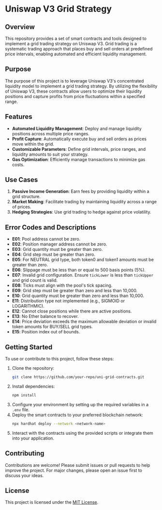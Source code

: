 # Uniswap V3 Grid Strategy

## Overview

This repository provides a set of smart contracts and tools designed to implement a grid trading strategy on Uniswap V3. Grid trading is a systematic trading approach that places buy and sell orders at predefined price intervals, enabling automated and efficient liquidity management.

## Purpose

The purpose of this project is to leverage Uniswap V3's concentrated liquidity model to implement a grid trading strategy. By utilizing the flexibility of Uniswap V3, these contracts allow users to optimize their liquidity positions and capture profits from price fluctuations within a specified range.

## Features

- **Automated Liquidity Management**: Deploy and manage liquidity positions across multiple price ranges.
- **Profit Capture**: Automatically execute buy and sell orders as prices move within the grid.
- **Customizable Parameters**: Define grid intervals, price ranges, and liquidity amounts to suit your strategy.
- **Gas Optimization**: Efficiently manage transactions to minimize gas costs.

## Use Cases

1. **Passive Income Generation**: Earn fees by providing liquidity within a grid structure.
2. **Market Making**: Facilitate trading by maintaining liquidity across a range of prices.
3. **Hedging Strategies**: Use grid trading to hedge against price volatility.

## Error Codes and Descriptions

- **E01**: Pool address cannot be zero.
- **E02**: Position manager address cannot be zero.
- **E03**: Grid quantity must be greater than zero.
- **E04**: Grid step must be greater than zero.
- **E05**: For NEUTRAL grid type, both token0 and token1 amounts must be greater than zero.
- **E06**: Slippage must be less than or equal to 500 basis points (5%).
- **E07**: Invalid grid configuration. Ensure `tickLower` is less than `tickUpper` and grid count is valid.
- **E08**: Ticks must align with the pool's tick spacing.
- **E09**: Grid step must be greater than zero and less than 10,000.
- **E10**: Grid quantity must be greater than zero and less than 10,000.
- **E11**: Distribution type not implemented (e.g., SIGMOID or LOGARITHMIC).
- **E12**: Cannot close positions while there are active positions.
- **E13**: No Ether balance to recover.
- **E14**: Price deviation exceeds the maximum allowable deviation or invalid token amounts for BUY/SELL grid types.
- **E15**: Position index out of bounds.

## Getting Started

To use or contribute to this project, follow these steps:

1. Clone the repository:
    ```bash
    git clone https://github.com/your-repo/uni-grid-contracts.git
    ```
2. Install dependencies:
    ```bash
    npm install
    ```
3. Configure your environment by setting up the required variables in a `.env` file.
4. Deploy the smart contracts to your preferred blockchain network:
    ```bash
    npx hardhat deploy --network <network-name>
    ```
5. Interact with the contracts using the provided scripts or integrate them into your application.

## Contributing

Contributions are welcome! Please submit issues or pull requests to help improve the project. For major changes, please open an issue first to discuss your ideas.

## License

This project is licensed under the [MIT License](LICENSE).